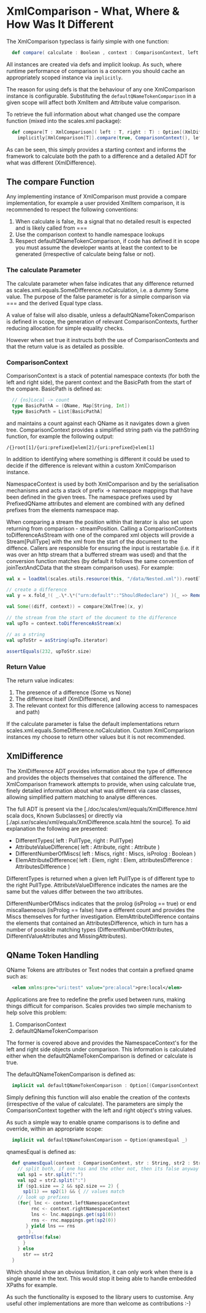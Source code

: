 # XmlComparison - What, Where & How Was It Different

The XmlComparison typeclass is fairly simple with one function:

```scala
  def compare( calculate : Boolean , context : ComparisonContext, left : T, right : T) : Option[(XmlDifference[_], ComparisonContext)]
```

All instances are created via defs and implicit lookup.  As such, where runtime performance of comparison is a concern you should cache an appropriately scoped instance via `implicitly`.

The reason for using defs is that the behaviour of any one XmlComparison instance is configurable.  Substituting the `defaultQNameTokenComparison` in a given scope will affect both XmlItem and Attribute value comparison.

To retrieve the full information about what changed use the compare function (mixed into the scales.xml package):

```scala
  def compare[T : XmlComparison]( left : T, right : T) : Option[(XmlDifference[_], ComparisonContext)] =
    implicitly[XmlComparison[T]].compare(true, ComparisonContext(), left, right)
```

As can be seen, this simply provides a starting context and informs the framework to calculate both the path to a difference and a detailed ADT for what was different (XmlDifference).

## The compare Function

Any implementing instance of XmlComparison must provide a compare implementation, for example a user provided XmlItem comparison, it is recommended to respect the following conventions:

1. When calculate is false, its a signal that no detailed result is expected and is likely called from ===
2. Use the comparison context to handle namespace lookups
3. Respect defaultQNameTokenComparison, if code has defined it in scope you must assume the developer wants at least the context to be generated (irrespective of calculate being false or not).

### The calculate Parameter

The calculate parameter when false indicates that any difference returned as scales.xml.equals.SomeDifference.noCalculation, i.e. a dummy Some value.  The purpose of the false parameter is for a simple comparison via === and the derived Equal type class.

A value of false will also disable, unless a defaultQNameTokenComparison is defined in scope, the generation of relevant ComparisonContexts, further reducing allocation for simple equality checks.

However when set true it instructs both the use of ComparisonContexts and that the return value is as detailed as possible.

### ComparisonContext

ComparisonContext is a stack of potential namespace contexts (for both the left and right side), the parent context and the BasicPath from the start of the compare.  BasicPath is defined as:

```scala
  // {ns}Local -> count
  type BasicPathA = (QName, Map[String, Int])
  type BasicPath = List[BasicPathA] 
```

and maintains a count against each QName as it navigates down a given tree.  ComparisonContext provides a simplified string path via the pathString function, for example the following output:

```xpath
/{}root[1]/{uri:prefixed}elem[2]/{uri:prefixed}elem[1]
```

In addition to identifying where something is different it could be used to decide if the difference is relevant within a custom XmlComparison instance.

NamespaceContext is used by both XmlComparison and by the serialisation mechanisms and acts a stack of prefix -> namespace mappings that have been defined in the given trees.  The namespace prefixes used by PrefixedQName attributes and element are combined with any defined prefixes from the elements namespace map.

When comparing a stream the position within that iterator is also set upon returning from comparison - streamPosition.  Calling a ComparisonContexts toDifferenceAsStream with one of the compared xml objects will provide a <nowiki>Stream[PullType]</nowiki> with the xml from the start of the document to the diffence.  Callers are responsible for ensuring the input is restartable (i.e. if it was over an http stream that a bufferred stream was used) and that the conversion function matches (by default it follows the same convention of joinTextAndCData that the stream comparison uses).  For example:

```scala
val x = loadXml(scales.utils.resource(this, "/data/Nested.xml")).rootElem

// create a difference
val y = x.fold_!( _.\*.\*("urn:default"::"ShouldRedeclare") )(_ => Remove())

val Some((diff, context)) = compare[XmlTree](x, y)

// the stream from the start of the document to the difference
val upTo = context.toDifferenceAsStream(x)

// as a string
val upToStr = asString(upTo.iterator)

assertEquals(232, upToStr.size)
```

### Return Value

The return value indicates:

1. The presence of a difference (Some vs None)
2. The difference itself (XmlDifference), and
3. The relevant context for this difference (allowing access to namespaces and path)

If the calculate parameter is false the default implementations return scales.xml.equals.SomeDifference.noCalculation.  Custom XmlComparison instances my choose to return other values but it is not recommended.

## XmlDifference

The XmlDifference ADT provides information about the type of difference and provides the objects themselves that contained the difference.  The XmlComparison framework attempts to provide, when using calculate true, finely detailed information about what was different via case classes, allowing simplified pattern matching to analyse differences.

The full ADT is present via the [./doc/scales/xml/equals/XmlDifference.html scala docs, Known Subclasses] or directly via [./api.sxr/scales/xml/equals/XmlDifference.scala.html the source]. To aid explanation the following are presented:

* DifferentTypes( left : PullType, right : PullType)
* AttributeValueDifference( left : Attribute, right : Attribute )
* DifferentNumberOfMiscs( left : Miscs, right : Miscs, isProlog : Boolean )
* ElemAttributeDifference( left : Elem, right : Elem, attributesDifference : AttributesDifference )

DifferentTypes is returned when a given left PullType is of different type to the right PullType.  AttributeValueDifference indicates the names are the same but the values differ between the two attributes.

DifferentNumberOfMiscs indicates that the prolog (isProlog == true) or end miscallaeneous (isProlog == false) have a different count and provides the Miscs themselves for further investigation.  ElemAttributeDifference contains the elements that contained an AttributesDifference, which in turn has a number of possible matching types (DifferentNumberOfAttributes, DifferentValueAttributes and MissingAttributes).

## QName Token Handling

QName Tokens are attributes or Text nodes that contain a prefixed qname such as:

```xml
  <elem xmlns:pre="uri:test" value="pre:alocal">pre:local</elem>
```

Applications are free to redefine the prefix used between runs, making things difficult for comparison.  Scales provides two simple mechanism to help solve this problem:

1. ComparisonContext
2. defaultQNameTokenComparison

The former is covered above and provides the NamespaceContext's for the left and right side objects under comparison.  This information is calculated either when the  defaultQNameTokenComparison is defined or calculate is true.

The defaultQNameTokenComparison is defined as:

```scala
  implicit val defaultQNameTokenComparison : Option[(ComparisonContext, String, String) => Boolean] = None
```

Simply defining this function will also enable the creation of the contexts (irrespective of the value of calculate).  The parameters are simply the ComparisonContext together with the left and right object's string values.

As such a simple way to enable qname comparisons is to define and override, within an appropriate scope:

```scala
  implicit val defaultQNameTokenComparison = Option(qnamesEqual _)
```

qnamesEqual is defined as:

```scala
  def qnamesEqual(context : ComparisonContext, str : String, str2 : String) = {
    // split both, if one has and the other not, then its false anyway
    val sp1 = str.split(":")
    val sp2 = str2.split(":")
    if (sp1.size == 2 && sp2.size == 2) {
      sp1(1) == sp2(1) && { // values match
	// look up prefixes
	(for{ lnc <- context.leftNamespaceContext
	     rnc <- context.rightNamespaceContext
	     lns <- lnc.mappings.get(sp1(0))
	     rns <- rnc.mappings.get(sp2(0))
	   } yield lns == rns
        ).
	getOrElse(false)
      }
    } else 
      str == str2
  }
```

Which should show an obvious limitation, it can only work when there is a single qname in the text.  This would stop it being able to handle embedded XPaths for example.

As such the functionality is exposed to the library users to customise.  Any useful other implementations are more than welcome as contributions :-)